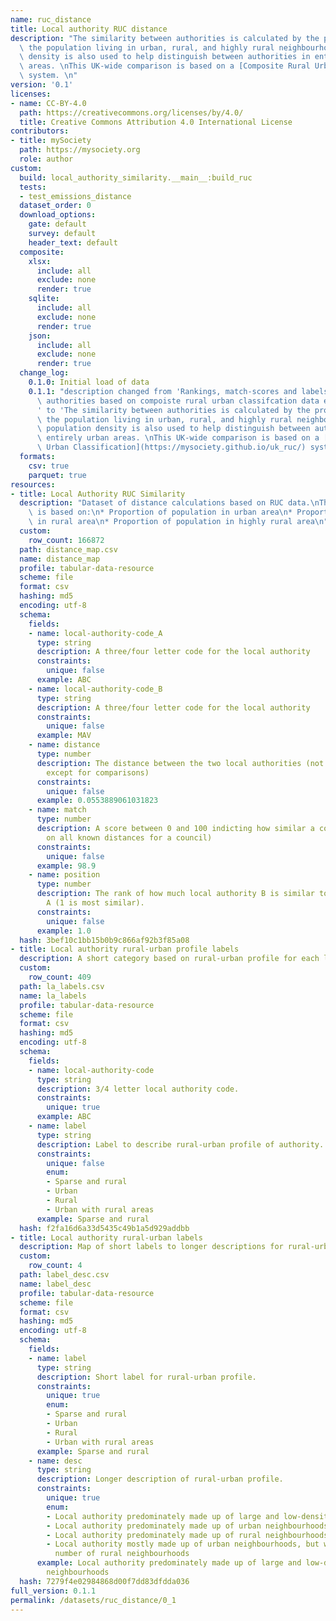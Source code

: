 ```yaml
---
name: ruc_distance
title: Local authority RUC distance
description: "The similarity between authorities is calculated by the proportion of\
  \ the population living in urban, rural, and highly rural neighbourhoods. The population\
  \ density is also used to help distinguish between authorities in entirely urban\
  \ areas. \nThis UK-wide comparison is based on a [Composite Rural Urban Classification](https://mysociety.github.io/uk_ruc/)\
  \ system. \n"
version: '0.1'
licenses:
- name: CC-BY-4.0
  path: https://creativecommons.org/licenses/by/4.0/
  title: Creative Commons Attribution 4.0 International License
contributors:
- title: mySociety
  path: https://mysociety.org
  role: author
custom:
  build: local_authority_similarity.__main__:build_ruc
  tests:
  - test_emissions_distance
  dataset_order: 0
  download_options:
    gate: default
    survey: default
    header_text: default
  composite:
    xlsx:
      include: all
      exclude: none
      render: true
    sqlite:
      include: all
      exclude: none
      render: true
    json:
      include: all
      exclude: none
      render: true
  change_log:
    0.1.0: Initial load of data
    0.1.1: "description changed from 'Rankings, match-scores and labels for local\
      \ authorities based on compoiste rural urban classifcation data emissions data\n\
      ' to 'The similarity between authorities is calculated by the proportion of\
      \ the population living in urban, rural, and highly rural neighbourhoods. The\
      \ population density is also used to help distinguish between authorities in\
      \ entirely urban areas. \nThis UK-wide comparison is based on a [Composite Rural\
      \ Urban Classification](https://mysociety.github.io/uk_ruc/) system. \n'"
  formats:
    csv: true
    parquet: true
resources:
- title: Local Authority RUC Similarity
  description: "Dataset of distance calculations based on RUC data.\nThis distance\
    \ is based on:\n* Proportion of population in urban area\n* Proportion of population\
    \ in rural area\n* Proportion of population in highly rural area\n"
  custom:
    row_count: 166872
  path: distance_map.csv
  name: distance_map
  profile: tabular-data-resource
  scheme: file
  format: csv
  hashing: md5
  encoding: utf-8
  schema:
    fields:
    - name: local-authority-code_A
      type: string
      description: A three/four letter code for the local authority
      constraints:
        unique: false
      example: ABC
    - name: local-authority-code_B
      type: string
      description: A three/four letter code for the local authority
      constraints:
        unique: false
      example: MAV
    - name: distance
      type: number
      description: The distance between the two local authorities (not meaningful
        except for comparisons)
      constraints:
        unique: false
      example: 0.0553889061031823
    - name: match
      type: number
      description: A score between 0 and 100 indicting how similar a council is (based
        on all known distances for a council)
      constraints:
        unique: false
      example: 98.9
    - name: position
      type: number
      description: The rank of how much local authority B is similar to local authority
        A (1 is most similar).
      constraints:
        unique: false
      example: 1.0
  hash: 3bef10c1bb15b0b9c866af92b3f85a08
- title: Local authority rural-urban profile labels
  description: A short category based on rural-urban profile for each local authority
  custom:
    row_count: 409
  path: la_labels.csv
  name: la_labels
  profile: tabular-data-resource
  scheme: file
  format: csv
  hashing: md5
  encoding: utf-8
  schema:
    fields:
    - name: local-authority-code
      type: string
      description: 3/4 letter local authority code.
      constraints:
        unique: true
      example: ABC
    - name: label
      type: string
      description: Label to describe rural-urban profile of authority.
      constraints:
        unique: false
        enum:
        - Sparse and rural
        - Urban
        - Rural
        - Urban with rural areas
      example: Sparse and rural
  hash: f2fa16d6a33d5435c49b1a5d929addbb
- title: Local authority rural-urban labels
  description: Map of short labels to longer descriptions for rural-urban categories.
  custom:
    row_count: 4
  path: label_desc.csv
  name: label_desc
  profile: tabular-data-resource
  scheme: file
  format: csv
  hashing: md5
  encoding: utf-8
  schema:
    fields:
    - name: label
      type: string
      description: Short label for rural-urban profile.
      constraints:
        unique: true
        enum:
        - Sparse and rural
        - Urban
        - Rural
        - Urban with rural areas
      example: Sparse and rural
    - name: desc
      type: string
      description: Longer description of rural-urban profile.
      constraints:
        unique: true
        enum:
        - Local authority predominately made up of large and low-density rural neighbourhoods
        - Local authority predominately made up of urban neighbourhoods
        - Local authority predominately made up of rural neighbourhoods
        - Local authority mostly made up of urban neighbourhoods, but with a significant
          number of rural neighbourhoods
      example: Local authority predominately made up of large and low-density rural
        neighbourhoods
  hash: 7279f4e02984868d00f7dd83dfdda036
full_version: 0.1.1
permalink: /datasets/ruc_distance/0_1
---
```

